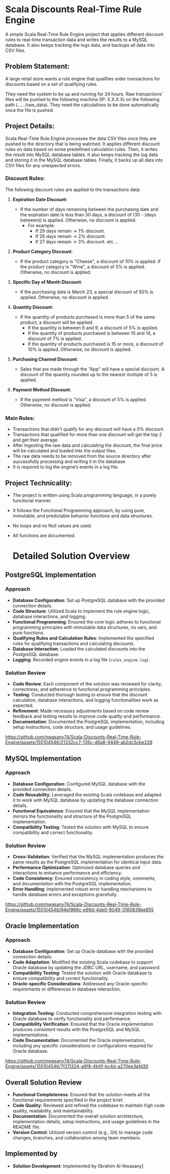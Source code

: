 # Scala Discounts Real-Time Rule Engine
A simple Scala Real-Time Rule Engine project that applies different discount rules to real-time transaction data and writes the results to a MySQL database. It also keeps tracking the logs data, and backups all data into CSV files.

## Problem Statement:
A large retail store wants a rule engine that qualifies order transactions for discounts based on a set of qualifying rules.

They need the system to be up and running for 24 hours. Raw transactions’ files will be pushed to the following machine (IP: X.X.X.X) on the following path (……/raw_data). They need the calculations to be done automatically once the file is pushed.

## Project Details:
Scala Real-Time Rule Engine processes the data CSV files once they are pushed to the directory that is being watched. It applies different discount rules on data based on some predefined calculation rules. Then, it writes the result into MySQL database tables. It also keeps tracking the log data and storing it in the MySQL database tables. Finally, it backs up all data into CSV files for any unexpected errors.

### Discount Rules:
The following discount rules are applied to the transactions data:

1. **Expiration Date Discount**:
   - If the number of days remaining between the purchasing date and the expiration date is less than 30 days, a discount of (30 - (days between)) is applied. Otherwise, no discount is applied.
     - For example:
       - If 29 days remain -> 1% discount.
       - If 28 days remain -> 2% discount.
       - If 27 days remain -> 3% discount. etc …

2. **Product Category Discount**:
   - If the product category is "Cheese", a discount of 10% is applied. If the product category is "Wine", a discount of 5% is applied. Otherwise, no discount is applied.

3. **Specific Day of Month Discount**:
   - If the purchasing date is March 23, a special discount of 50% is applied. Otherwise, no discount is applied.

4. **Quantity Discount**:
   - If the quantity of products purchased is more than 5 of the same product, a discount will be applied.
     - If the quantity is between 6 and 9, a discount of 5% is applied.
     - If the quantity of products purchased is between 10 and 14, a discount of 7% is applied.
     - If the quantity of products purchased is 15 or more, a discount of 10% is applied. Otherwise, no discount is applied.

5. **Purchasing Channel Discount**:
   - Sales that are made through the "App" will have a special discount. A discount of the quantity rounded up to the nearest multiple of 5 is applied.

6. **Payment Method Discount**:
   - If the payment method is "Visa", a discount of 5% is applied. Otherwise, no discount is applied.

### Main Rules:
- Transactions that didn't qualify for any discount will have a 0% discount.
- Transactions that qualified for more than one discount will get the top 2 and get their average.
- After ingesting the raw data and calculating the discount, the final price will be calculated and loaded into the output files.
- The raw data needs to be removed from the source directory after successfully processing and writing it in the database.
- It is required to log the engine’s events in a log file.

## Project Technicality:
- The project is written using Scala programming language, in a purely functional manner.
- It follows the Functional Programming approach, by using pure, immutable, and predictable behavior functions and data structures.
- No loops and no Null values are used.
- All functions are documented.

  # Detailed Solution Overview

## PostgreSQL Implementation

### Approach
- **Database Configuration**: Set up PostgreSQL database with the provided connection details.
- **Code Structure**: Utilized Scala to implement the rule engine logic, database interactions, and logging.
- **Functional Programming**: Ensured the core logic adheres to functional programming principles with immutable data structures, no vars, and pure functions.
- **Qualifying Rules and Calculation Rules**: Implemented the specified rules for qualifying transactions and calculating discounts.
- **Database Interaction**: Loaded the calculated discounts into the PostgreSQL database.
- **Logging**: Recorded engine events in a log file (`rules_engine.log`).

### Solution Review
- **Code Review**: Each component of the solution was reviewed for clarity, correctness, and adherence to functional programming principles.
- **Testing**: Conducted thorough testing to ensure that the discount calculation, database interactions, and logging functionalities work as expected.
- **Refinement**: Made necessary adjustments based on code review feedback and testing results to improve code quality and performance.
- **Documentation**: Documented the PostgreSQL implementation, including setup instructions, code structure, and usage guidelines.

  

https://github.com/nwasany74/Scala-Discounts-Real-Time-Rule-Engine/assets/155104546/21332cc7-135c-46a8-9449-ab2dc5cbe226



## MySQL Implementation

### Approach
- **Database Configuration**: Configured MySQL database with the provided connection details.
- **Code Reusability**: Leveraged the existing Scala codebase and adapted it to work with MySQL database by updating the database connection details.
- **Functional Equivalence**: Ensured that the MySQL implementation mirrors the functionality and structure of the PostgreSQL implementation.
- **Compatibility Testing**: Tested the solution with MySQL to ensure compatibility and correct functionality.

### Solution Review
- **Cross-Validation**: Verified that the MySQL implementation produces the same results as the PostgreSQL implementation for identical input data.
- **Performance Optimization**: Optimized database queries and interactions to enhance performance and efficiency.
- **Code Consistency**: Ensured consistency in coding style, comments, and documentation with the PostgreSQL implementation.
- **Error Handling**: Implemented robust error handling mechanisms to handle database errors and exceptions gracefully.



https://github.com/nwasany74/Scala-Discounts-Real-Time-Rule-Engine/assets/155104546/94e1966c-e99d-4de0-9049-3160838be855




## Oracle Implementation

### Approach
- **Database Configuration**: Set up Oracle database with the provided connection details.
- **Code Adaptation**: Modified the existing Scala codebase to support Oracle database by updating the JDBC URL, username, and password.
- **Compatibility Testing**: Tested the solution with Oracle database to ensure compatibility and correct functionality.
- **Oracle-specific Considerations**: Addressed any Oracle-specific requirements or differences in database interaction.

### Solution Review
- **Integration Testing**: Conducted comprehensive integration testing with Oracle database to verify functionality and performance.
- **Compatibility Verification**: Ensured that the Oracle implementation produces consistent results with the PostgreSQL and MySQL implementations.
- **Code Documentation**: Documented the Oracle implementation, including any specific considerations or configurations required for Oracle database.

  

https://github.com/nwasany74/Scala-Discounts-Real-Time-Rule-Engine/assets/155104546/7f211324-a9f8-4b0f-bc4d-a270ee3afd30



## Overall Solution Review
- **Functional Completeness**: Ensured that the solution meets all the functional requirements specified in the project brief.
- **Code Quality**: Reviewed and refined the codebase to maintain high code quality, readability, and maintainability.
- **Documentation**: Documented the overall solution architecture, implementation details, setup instructions, and usage guidelines in the README file.
- **Version Control**: Utilized version control (e.g., Git) to manage code changes, branches, and collaboration among team members.

## Implemented by

- **Solution Development**: Implemented by [Ibrahim Al-Nwasany]
